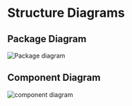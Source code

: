 # Structure Diagrams
## Package Diagram
![Package diagram](https://user-images.githubusercontent.com/80762657/114732481-2c43e380-9d60-11eb-9ce1-45ef113fde92.jpg)
## Component Diagram
![component diagram](https://user-images.githubusercontent.com/80762657/114732587-44b3fe00-9d60-11eb-9433-930c0df4e323.jpg)
